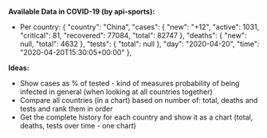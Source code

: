 **Available Data in COVID-19 (by api-sports):**
- Per country:
{
      "country": "China",
      "cases": {
        "new": "+12",
        "active": 1031,
        "critical": 81,
        "recovered": 77084,
        "total": 82747
      },
      "deaths": {
        "new": null,
        "total": 4632
      },
      "tests": {
        "total": null
      },
      "day": "2020-04-20",
      "time": "2020-04-20T15:30:05+00:00"
    },





**Ideas:**

- Show cases as % of tested - kind of measures probability of being infected in general (when looking at all countries together)
- Compare all countries (in a chart) based on number of: total, deaths and tests and rank them in order
- Get the complete history for each country and show it as a chart (total, deaths, tests over time - one chart)

